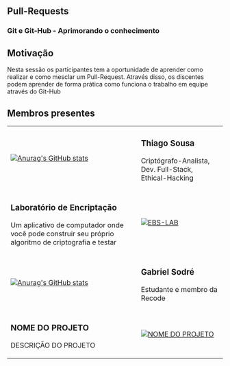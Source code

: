 ## Pull-Requests
### Git e Git-Hub - Aprimorando o conhecimento

## Motivação

Nesta sessão os participantes tem a oportunidade de aprender como realizar e como mesclar um Pull-Request. Através disso, os discentes podem aprender de forma prática como funciona o trabalho em equipe através do Git-Hub

## Membros presentes

<table>
<tr>
<td>

[![Anurag's GitHub stats](https://github-readme-stats.vercel.app/api?username=ThiagoSousa81&show_icons=true&theme=chartreuse-dark&locale=pt-br)](https://github.com/ThiagoSousa81)

</td>
<td>

### Thiago Sousa

Criptógrafo-Analista, Dev. Full-Stack, Ethical-Hacking

</td>
</tr>

<tr>
<td>

### Laboratório de Encriptação

Um aplicativo de computador onde você pode construir seu próprio algoritmo de criptografia e testar

</td>
<td>

[![EBS-LAB](https://github-readme-stats.vercel.app/api/pin/?username=EBS-Security-Systems&repo=EBS-LAB&theme=chartreuse-dark&show_owner=true)](https://github.com/EBS-Security-Systems/EBS-LAB)
</td>
</tr>

<!--Use o modelo abaixo para seu Pull-Request-->


<tr>
<td>

[![Anurag's GitHub stats](https://github-readme-stats.vercel.app/api?username=GabrielSodre02&show_icons=true&theme=chartreuse-dark&locale=pt-br)](https://github.com/GabrielSodre02)

</td>
<td>

### Gabriel Sodré

Estudante e membro da Recode

</td>
</tr>

<tr>
<td>

### NOME DO PROJETO

DESCRIÇÃO DO PROJETO

</td>
<td>

[![NOME DO PROJETO](https://github-readme-stats.vercel.app/api/pin/?username=GabrielSodre02&repo=REPOSITORIO&theme=chartreuse-dark&show_owner=true)](https://github.com/GabrielSodre02)
</td>
</tr>

</table>
